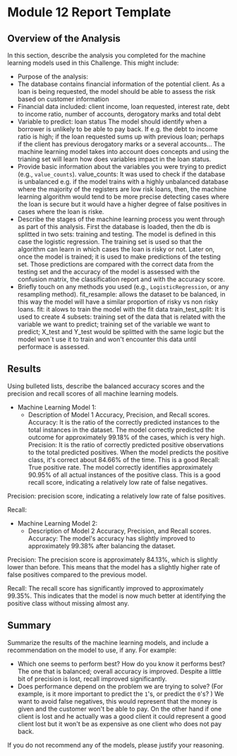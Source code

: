 # Module 12 Report Template

## Overview of the Analysis

In this section, describe the analysis you completed for the machine learning models used in this Challenge. This might include:

* Purpose of the analysis:
* The database contains financial information of the potential client. As a loan is being requested, the model should be able to assess the risk based on customer information
* Financial data included: client income, loan requested, interest rate, debt to income ratio, number of accounts, derogatory marks and total debt
* Variable to predict: loan status 
  The model should identify when a borrower is unlikely to be able to pay back. If e.g. the debt to income ratio is high; if the loan requested sums up with previous loan; perhaps if the client has previous derogatory marks or a several accounts... The machine learning model takes into account does concepts and using the trianing set will learn how does variables impact in the loan status. 
* Provide basic information about the variables you were trying to predict (e.g., `value_counts`).
value_counts: It was used to check if the database is unbalanced e.g. if the model trains with a highly unbalanced database where the majority of the registers are low risk loans, then, the machine learning algorithm would tend to be more precise detecting cases where the loan is secure but it would have a higher degree of false positives in cases where the loan is riske.
* Describe the stages of the machine learning process you went through as part of this analysis.
First the database is loaded, then the db is splitted in two sets: training and testing. The model is defined in this case the logistic regression. The training set is used so that the algorithm can learn in which cases the loan is risky or not. Later on, once the model is trained; it is used to make predictions of the testing set. Those predictions are compared with the correct data from the testing set and the accuracy of the model is assessed with the confusion matrix, the classification report and with the accuracy score.
* Briefly touch on any methods you used (e.g., `LogisticRegression`, or any resampling method).
fit_resample: allows the dataset to be balanced, in this way the model will have a similar proportion of risky vs non risky loans.
fit: it alows to train the model with the fit data
train_test_split: It is used to create 4 subsets: training set of the data that is related with the variable we want to predict; training set of the variable we want to predict; X_test and Y_test would be splitted with the same logic but the model won´t use it to train and won't encounter this data until performace is assessed.
## Results

Using bulleted lists, describe the balanced accuracy scores and the precision and recall scores of all machine learning models.

* Machine Learning Model 1:
  * Description of Model 1 Accuracy, Precision, and Recall scores.
Accuracy: It is the ratio of the correctly predicted instances to the total instances in the dataset.
            The model correctly predicted the outcome for approximately 99.18% of the cases, which is very high. 
Precision: It is the ratio of correctly predicted positive observations to the total predicted positives.
            When the model predicts the positive class, it's correct about 84.66% of the time. This is a good 
Recall: True positive rate.
            The model correctly identifies approximately 90.95% of all actual instances of the positive class. This is a good recall score, indicating a relatively low rate of false negatives.


Precision: precision score, indicating a relatively low rate of false positives.

Recall: 
* Machine Learning Model 2:
  * Description of Model 2 Accuracy, Precision, and Recall scores.
Accuracy: The model's accuracy has slightly improved to approximately 99.38% after balancing the dataset.   

Precision: The precision score is approximately 84.13%, which is slightly lower than before. This means that the model has a slightly higher rate of false positives compared to the previous model.

Recall: The recall score has significantly improved to approximately 99.35%. This indicates that the model is now much better at identifying the positive class without missing almost any.

## Summary

Summarize the results of the machine learning models, and include a recommendation on the model to use, if any. For example:
* Which one seems to perform best? How do you know it performs best?
The one that is balanced; overall accuracy is improved. Despite a little bit of precision is lost, recall improved significantly.
* Does performance depend on the problem we are trying to solve? (For example, is it more important to predict the `1`'s, or predict the `0`'s? ) 
We want to avoid false negatives, this would represent that the money is given and the customer won't be able to pay. On the other hand if one client is lost and he actually was a good client it could represent a good client lost but it won't be as expensive as one client who does not pay back.

If you do not recommend any of the models, please justify your reasoning.
